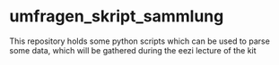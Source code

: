 # umfragen_skript_sammlung
This repository holds some python scripts which can be used to parse some data, which will be gathered during the eezi lecture of the kit
